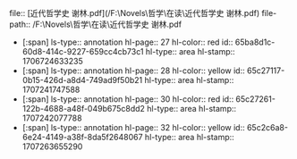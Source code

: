 file:: [近代哲学史 谢林.pdf](/F:\Novels\哲学\在读\近代哲学史 谢林.pdf)
file-path:: /F:\Novels\哲学\在读\近代哲学史 谢林.pdf

- [:span]
  ls-type:: annotation
  hl-page:: 27
  hl-color:: red
  id:: 65ba8d1c-60d8-414c-9227-659cc4cb73c1
  hl-type:: area
  hl-stamp:: 1706724633235
- [:span]
  ls-type:: annotation
  hl-page:: 28
  hl-color:: yellow
  id:: 65c27117-0b15-426d-a8d4-749ad9f50b21
  hl-type:: area
  hl-stamp:: 1707241747588
- [:span]
  ls-type:: annotation
  hl-page:: 30
  hl-color:: red
  id:: 65c27261-122b-4688-a48f-049b675c8dd2
  hl-type:: area
  hl-stamp:: 1707242077788
- [:span]
  ls-type:: annotation
  hl-page:: 32
  hl-color:: yellow
  id:: 65c2c6a8-6e24-4149-a38f-8da5f2648067
  hl-type:: area
  hl-stamp:: 1707263655290